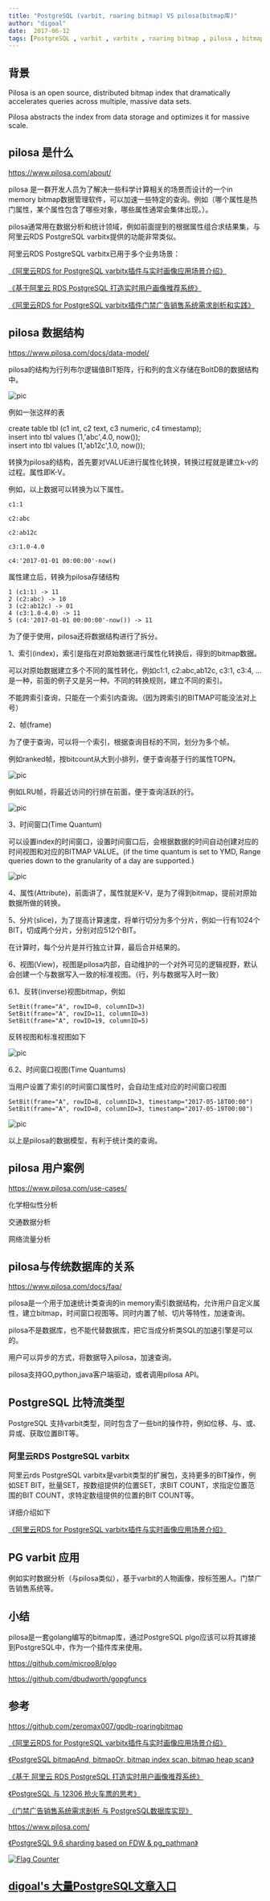 ```yaml
---
title: "PostgreSQL (varbit, roaring bitmap) VS pilosa(bitmap库)"
author: "digoal"
date:  2017-06-12
tags: [PostgreSQL , varbit , varbitx , roaring bitmap , pilosa , bitmap , 12306 , 实时画像 , 门禁广告售票系统]
---
```

## 背景    
Pilosa is an open source, distributed bitmap index that dramatically accelerates queries across multiple, massive data sets.  
  
Pilosa abstracts the index from data storage and optimizes it for massive scale.  
  
## pilosa 是什么  
https://www.pilosa.com/about/  
  
pilosa 是一群开发人员为了解决一些科学计算相关的场景而设计的一个in memory bitmap数据管理软件，可以加速一些特定的查询。例如（哪个属性是热门属性，某个属性包含了哪些对象，哪些属性通常会集体出现。）。  
  
pilosa通常用在数据分析和统计领域，例如前面提到的根据属性组合求结果集，与阿里云RDS PostgreSQL varbitx提供的功能非常类似。  
  
阿里云RDS PostgreSQL varbitx已用于多个业务场景：  
  
[《阿里云RDS for PostgreSQL varbitx插件与实时画像应用场景介绍》](../201705/20170502_01.md)    
  
[《基于阿里云 RDS PostgreSQL 打造实时用户画像推荐系统》](../201610/20161021_01.md)    
  
[《阿里云RDS for PostgreSQL varbitx插件门禁广告销售系统需求剖析和实践》](../201611/20161124_01.md)    
  
## pilosa 数据结构  
https://www.pilosa.com/docs/data-model/  
  
pilosa的结构为行列布尔逻辑值BIT矩阵，行和列的含义存储在BoltDB的数据结构中。  
  
![pic](20170612_01_pic_001.jpg)  
  
例如一张这样的表  
  
create table tbl (c1 int, c2 text, c3 numeric, c4 timestamp);  
insert into tbl values (1,'abc',4.0, now());  
insert into tbl values (1,'ab12c',1.0, now());  
  
转换为pilosa的结构，首先要对VALUE进行属性化转换，转换过程就是建立k-v的过程。属性即K-V。  
  
例如，以上数据可以转换为以下属性。  
  
```  
c1:1  
  
c2:abc  
  
c2:ab12c  
  
c3:1.0-4.0  
  
c4:'2017-01-01 00:00:00'-now()  
```  
  
属性建立后，转换为pilosa存储结构  
  
```  
1 (c1:1) -> 11  
2 (c2:abc) -> 10  
3 (c2:ab12c) -> 01  
4 (c3:1.0-4.0) -> 11  
5 (c4:'2017-01-01 00:00:00'-now()) -> 11  
```  
  
为了便于使用，pilosa还将数据结构进行了拆分。  
  
1、索引(index)，索引是指在对原始数据进行属性化转换后，得到的bitmap数据。  
  
可以对原始数据建立多个不同的属性转化，例如c1:1, c2:abc,ab12c, c3:1, c3:4, ...是一种，前面的例子又是另一种。不同的转换规则，建立不同的索引。  
  
不能跨索引查询，只能在一个索引内查询。（因为跨索引的BITMAP可能没法对上号）  
  
2、帧(frame)  
  
为了便于查询，可以将一个索引，根据查询目标的不同，划分为多个帧。  
  
例如ranked帧，按bitcount从大到小排列，便于查询基于行的属性TOPN。  
  
![pic](20170612_01_pic_002.jpg)  
  
例如LRU帧，将最近访问的行排在前面，便于查询活跃的行。  
  
![pic](20170612_01_pic_003.jpg)  
  
3、时间窗口(Time Quantum)  
  
可以设置index的时间窗口，设置时间窗口后，会根据数据的时间自动创建对应的时间视图和对应的BITMAP VALUE。(if the time quantum is set to YMD, Range queries down to the granularity of a day are supported.)  
  
![pic](20170612_01_pic_005.jpg)  
  
4、属性(Attribute)，前面讲了，属性就是K-V，是为了得到bitmap，提前对原始数据所做的转换。  
  
5、分片(slice)，为了提高计算速度，将单行切分为多个分片，例如一行有1024个BIT，切成两个分片，分别对应512个BIT。  
  
在计算时，每个分片是并行独立计算，最后合并结果的。  
  
6、视图(View)，视图是pilosa内部，自动维护的一个对外可见的逻辑视野，默认会创建一个与数据写入一致的标准视图。（行，列与数据写入时一致）  
  
6\.1、反转(inverse)视图bitmap，例如  
  
```  
SetBit(frame="A", rowID=8, columnID=3)  
SetBit(frame="A", rowID=11, columnID=3)  
SetBit(frame="A", rowID=19, columnID=5)  
```  
  
反转视图和标准视图如下  
  
![pic](20170612_01_pic_004.jpg)  
  
6\.2、时间窗口视图(Time Quantums)  
  
当用户设置了索引的时间窗口属性时，会自动生成对应的时间窗口视图  
  
```  
SetBit(frame="A", rowID=8, columnID=3, timestamp="2017-05-18T00:00")  
SetBit(frame="A", rowID=8, columnID=3, timestamp="2017-05-19T00:00")  
```  
  
![pic](20170612_01_pic_005.jpg)  
  
以上是pilosa的数据模型，有利于统计类的查询。  
  
## pilosa 用户案例  
https://www.pilosa.com/use-cases/  
  
化学相似性分析  
  
交通数据分析  
  
网络流量分析  
  
## pilosa与传统数据库的关系  
https://www.pilosa.com/docs/faq/  
  
pilosa是一个用于加速统计类查询的in memory索引数据结构，允许用户自定义属性，建立bitmap，时间窗口视图等。同时内置了帧、切片等特性，加速查询。  
  
pilosa不是数据库，也不能代替数据库，把它当成分析类SQL的加速引擎是可以的。  
  
用户可以异步的方式，将数据导入pilosa，加速查询。  
  
pilosa支持GO,python,java客户端驱动，或者调用pilosa API。  
  
## PostgreSQL 比特流类型  
PostgreSQL 支持varbit类型，同时包含了一些bit的操作符，例如位移、与、或、异或、获取位置BIT等。  
  
### 阿里云RDS PostgreSQL varbitx  
阿里云rds PostgreSQL varbitx是varbit类型的扩展包，支持更多的BIT操作，例如SET BIT，批量SET，按数组提供的位置SET，求BIT COUNT，求指定位置范围的BIT COUNT，求特定数组提供的位置的BIT COUNT等。  
  
详细介绍如下  
  
[《阿里云RDS for PostgreSQL varbitx插件与实时画像应用场景介绍》](../201705/20170502_01.md)    
  
## PG varbit 应用  
例如实时数据分析（与pilosa类似），基于varbit的人物画像，按标签圈人。门禁广告销售系统等。  
  
## 小结  
pilosa是一套golang编写的bitmap库，通过PostgreSQL plgo应该可以将其嫁接到PostgreSQL中，作为一个插件库来使用。  
  
https://github.com/microo8/plgo  
  
https://github.com/dbudworth/gopgfuncs  
  
## 参考  
  
https://github.com/zeromax007/gpdb-roaringbitmap  
  
[《阿里云RDS for PostgreSQL varbitx插件与实时画像应用场景介绍》](../201705/20170502_01.md)    
  
[《PostgreSQL bitmapAnd, bitmapOr, bitmap index scan, bitmap heap scan》](../201702/20170221_02.md)    
  
[《基于 阿里云 RDS PostgreSQL 打造实时用户画像推荐系统》](../201610/20161021_01.md)    
  
[《PostgreSQL 与 12306 抢火车票的思考》](../201611/20161124_02.md)    
  
[《门禁广告销售系统需求剖析 与 PostgreSQL数据库实现》](../201611/20161124_01.md)    
  
https://www.pilosa.com/  
  
[《PostgreSQL 9.6 sharding based on FDW & pg_pathman》](../201610/20161027_01.md)    
  
  
  
<a rel="nofollow" href="http://info.flagcounter.com/h9V1"  ><img src="http://s03.flagcounter.com/count/h9V1/bg_FFFFFF/txt_000000/border_CCCCCC/columns_2/maxflags_12/viewers_0/labels_0/pageviews_0/flags_0/"  alt="Flag Counter"  border="0"  ></a>  
  
  
  
  
  
  
## [digoal's 大量PostgreSQL文章入口](https://github.com/digoal/blog/blob/master/README.md "22709685feb7cab07d30f30387f0a9ae")
  
